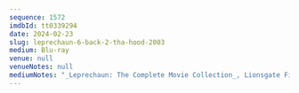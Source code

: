 ```yaml
---
sequence: 1572
imdbId: tt0339294
date: 2024-02-23
slug: leprechaun-6-back-2-tha-hood-2003
medium: Blu-ray
venue: null
venueNotes: null
mediumNotes: "_Leprechaun: The Complete Movie Collection_, Lionsgate Films, 2014"
---
```

